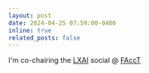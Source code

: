 ```yaml
---
layout: post
date: 2024-04-25 07:59:00-0400
inline: true
related_posts: false
---
```


I'm co-chairing the [LXAI](http://www.latinxinai.org) social @ [FAccT](https://facctconference.org/2024/)
